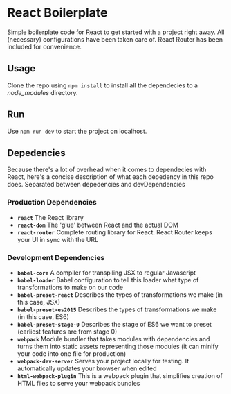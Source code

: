 # React Boilerplate

Simple boilerplate code for React to get started with a project right away. All (necessary) configurations have been taken care of. React Router has been included for convenience.

## Usage

Clone the repo using `npm install` to install all the dependecies to a *node_modules* directory.

## Run

Use `npm run dev` to start the project on localhost. 

## Depedencies

Because there's a lot of overhead when it comes to dependecies with React, here's a concise description of what each depedency in this repo does. Separated between depedencies and devDependencies

### Production Dependencies

- **`react`** The React library
- **`react-dom`** The 'glue' between React and the actual DOM
- **`react-router`** Complete routing library for React. React Router keeps your UI in sync
 with the URL
 
### Development Dependencies

- **`babel-core`** A compiler for transpiling JSX to regular Javascript
- **`babel-loader`** Babel configuration to tell this loader what type of transformations to make on our code
- **`babel-preset-react`** Describes the types of transformations we make (in this case, JSX)
- **`babel-preset-es2015`** Describes the types of transformations we make (in this case, ES6)
- **`babel-preset-stage-0`** Describes the stage of ES6 we want to preset (earliest features are from stage 0)
- **`webpack`** Module bundler that takes modules with dependencies and turns them into static assets representing those modules (it can minify your code into one file for production)
- **`webpack-dev-server`** Serves your project locally for testing. It automatically updates your browser when edited
- **`html-webpack-plugin`** This is a webpack plugin that simplifies creation of HTML files to serve your webpack bundles
